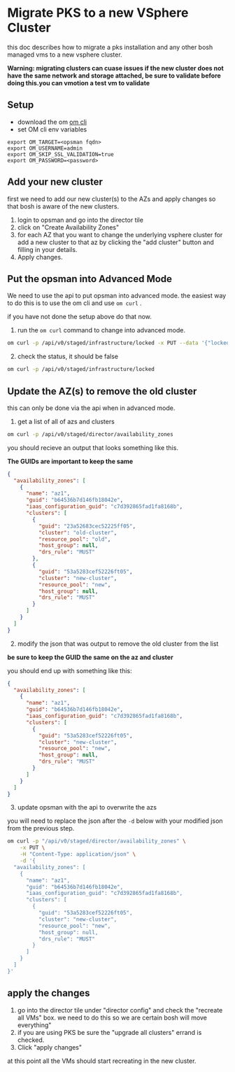 # Migrate PKS to a new VSphere Cluster

this doc describes how to migrate a pks installation and any other bosh managed vms to a new vsphere cluster. 

**Warning: migrating clusters can cuase issues if the new cluster does not have the same network and storage attached, be sure to validate before doing this.you can vmotion a test vm to validate** 

## Setup 

* download the om [om cli](https://github.com/pivotal-cf/om/releases)
* set OM cli env variables
  
```
export OM_TARGET=<opsman fqdn>
export OM_USERNAME=admin
export OM_SKIP_SSL_VALIDATION=true
export OM_PASSWORD=<password>
```

## Add your new cluster

first we need to add our new cluster(s) to the AZs and apply changes so that bosh is aware of the new clusters.

1. login to opsman and go into the director tile
2. click on "Create Availability Zones" 
3. for each AZ that you want to change the underlying vsphere cluster for add a new cluster to that az by clicking the "add cluster" button and filling in your details.
4. Apply changes.


## Put the opsman into Advanced Mode

We need to use the api to put opsman into advanced mode. the easiest way to do this is to use the om cli and use `om curl` . 

if you have not done the setup above do that now.


1. run the `om curl` command to change into advanced mode.

```bash
om curl -p /api/v0/staged/infrastructure/locked -x PUT --data '{"locked" : "false"}' -H "Content-Type: application/json"
```

2. check the status, it should be false

```bash
om curl -p /api/v0/staged/infrastructure/locked
```

## Update the AZ(s) to remove the old cluster

this can only be done via the api when in advanced mode. 

1. get a list of all of azs and clusters

```bash
om curl -p /api/v0/staged/director/availability_zones
```

you should recieve an output that looks something like this. 

**The GUIDs are important to keep the same**

```json
{
  "availability_zones": [
    {
      "name": "az1",
      "guid": "b64536b7d146fb18042e",
      "iaas_configuration_guid": "c7d392865fad1fa8168b",
      "clusters": [
        {
          "guid": "23a52683cec52225ff05",
          "cluster": "old-cluster",
          "resource_pool": "old",
          "host_group": null,
          "drs_rule": "MUST"
        },
        {
          "guid": "53a5283cef52226ft05",
          "cluster": "new-cluster",
          "resource_pool": "new",
          "host_group": null,
          "drs_rule": "MUST"
        }
      ]
    }
  ]
}
```

2. modify the json that was output to remove the old cluster from the list

**be sure to keep the GUID the same on the az and cluster**

you should end up with something like this:

```json
{
  "availability_zones": [
    {
      "name": "az1",
      "guid": "b64536b7d146fb18042e",
      "iaas_configuration_guid": "c7d392865fad1fa8168b",
      "clusters": [
        {
          "guid": "53a5283cef52226ft05",
          "cluster": "new-cluster",
          "resource_pool": "new",
          "host_group": null,
          "drs_rule": "MUST"
        }
      ]
    }
  ]
}
```

3. update opsman with the api to overwrite the azs

you will need to replace the json after the `-d` below with your modified json from the previous step.

```bash
om curl -p "/api/v0/staged/director/availability_zones" \
    -x PUT \
    -H "Content-Type: application/json" \
    -d '{
  "availability_zones": [
    {
      "name": "az1",
      "guid": "b64536b7d146fb18042e",
      "iaas_configuration_guid": "c7d392865fad1fa8168b",
      "clusters": [
        {
          "guid": "53a5283cef52226ft05",
          "cluster": "new-cluster",
          "resource_pool": "new",
          "host_group": null,
          "drs_rule": "MUST"
        }
      ]
    }
  ]
}'
```

## apply the changes

1. go into the director tile under "director config" and check the "recreate all VMs" box. we need to do this so we are certain bosh will move everything"
2. if you are using PKS be sure the "upgrade all clusters" errand is checked. 
3. Click "apply changes"



at this point all the VMs should start recreating in the new cluster.